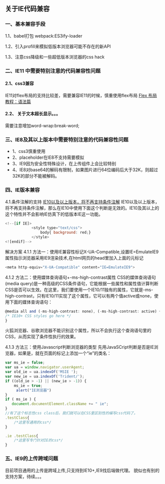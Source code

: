

## 关于IE代码兼容

### 一、基本兼容手段
 1.1、babel打包
    webpack:ES3ify-loader

 1.2、引入profill来模拟低版本浏览器可能不存在的新API

 1.3、注意css降级和一些超低版本浏览器的css hack

### 二、IE11 中需要特别注意的代码兼容性问题
#### 2.1、css3兼容

 IE11对flex布局的支持比较差，需要兼容IE11的时候，慎重使用flex布局
[Flex 布局教程：语法篇](http://www.ruanyifeng.com/blog/2015/07/flex-grammar.html)

#### 2.2、 关于文本超长显示。。。
  需要注意增加word-wrap:break-word;

### 三、IE8及其以上版本中需要特别注意的代码兼容性问题
* 1、css3慎重使用
* 2、placeholder在IE8不支持需要模拟
* 3、IE9因为安全性特殊设计，在上传组件上会比较特别
* 4、IE8对base64的解码有限制，如果图片进行64位编码后大于32K，则超过32K的部分不能被解码。
 
### 四、IE版本兼容
4.1.条件注解的支持
[IE10以及以上版本，将不再支持条件注解](https://docs.microsoft.com/en-us/previous-versions/windows/internet-explorer/ie-developer/compatibility/hh801214(v=vs.85))
IE10以及以上版本，将不再支持条件注解，那么在IE10中使用下面这个判断是无效的。IE10及其以上的这个特性并不会影响IE仿真下的低版本IE这一功能。
```javascript
<!--[if IE]>
            <style type="text/css">
                body{ background: red;}
            </style>
<![endif]-->
```
解决方案
4.1.1 方法一：使用IE兼容性标记X-UA-Compatible,设置IE=EmulateIE9属性指示浏览器采用IE9渲染技术,在html网页的head里加入上面的元标记
```javascript
<meta http-equiv="X-UA-Compatible" content="IE=EmulateIE9">
```

4.1.2 方法二：使用媒体查询语句+-ms-high-contrast属性
CSS的媒体查询语句(media query)是一种高级的CSS条件语句，它能根据一些属性和属性值计算判断CSS是否可以生效。在这里，我们要使用一个IE10/11独有的属性，它就是-ms-high-contrast，只有IE10/11实现了这个属性，它可以有两个值active或none，使用下面的媒体查询语句：
```javascript
@media all and (-ms-high-contrast: none), (-ms-high-contrast: active) {
/* IE10+ CSS styles go here */
}
```
火狐浏览器、谷歌浏览器不能识别这个属性，所以不会执行这个查询语句里的CSS，从而实现了条件性执行的效果。

4.1.3 方法三：使用Javascript判断浏览器的类型
先用JavaSCript判断是否是IE浏览器，如果是，就在页面的<html>标记上添加一个“ie”的类名：
```javascript
var ms_ie = false;
var ua = window.navigator.userAgent;
var old_ie = ua.indexOf('MSIE ');
var new_ie = ua.indexOf('Trident/');
if ((old_ie > -1) || (new_ie > -1)) {
    ms_ie = true;
     alert("IE浏览器")
}
if ( ms_ie ) {
   document.documentElement.className += " ie";
}
//有了这个标志性css class后，我们就可以在CSS里区别性的编写css代码了。
.testClass{
    /*这里写通用的css*/ 
}

.ie .testClass{
    /*这里写专门针对IE的css*/
}
```

### 五、IE9的上传跨域问题
目前项目通用的上传是跨域上传,只支持到IE10+,IE9找后端做代理。
貌似也有别的支持方案，待续。。。

